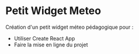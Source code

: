 # Petit Widget Meteo
Création d'un petit widget méteo pédagogique pour : 
- Utiliser Create React App
- Faire la mise en ligne du projet
